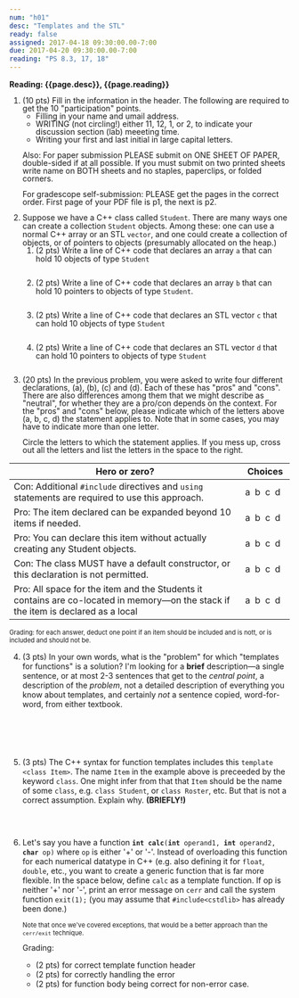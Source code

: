 ```yaml
---
num: "h01"
desc: "Templates and the STL"
ready: false
assigned: 2017-04-18 09:30:00.00-7:00
due: 2017-04-20 09:30:00.00-7:00
reading: "PS 8.3, 17, 18"
---
```

 
 <div style='display:none'>
https://ucsb-cs32-s17.github.io/hwk/h01/
</div>

<b>Reading: {{page.desc}},  {{page.reading}}</b>

<!-- ADJUST NUMBER SO THAT STUFF FITS NICELY ON SECOND PAGE 
        LARGEST NUMBER THAT FITS; TRADEOFF READABILITY AND COMPACTNESS -->

<div id="pageOneContent" style="font-size:100%; line-height:100%">

<ol start="1" style="margin-bottom:0px; padding-bottom:0px;">

<li>(10 pts) Fill in the information in the header. The following are required to get the 10 "participation" points.
    <ul>
    <li>Filling in your name and umail address.<br /></li>
    <li>WRITING (not circling!) either 11, 12, 1, or 2, to indicate your discussion section (lab) meeeting time.<br /></li>
    <li>Writing your first and last initial in large capital letters.<br /></li>
    </ul>
    <p>Also: For paper submission PLEASE submit on ONE SHEET OF PAPER, double-sided if at all possible. If you must submit  on two printed sheets write name on BOTH sheets and no staples, paperclips, or folded corners.</p>
    <p>For gradescope self-submission: PLEASE get the pages in the correct order. First page of your PDF file is p1, the next is p2.</p>
 </li> 
    

<li>Suppose we have a C++ class called <code>Student</code>. There are many ways one can create a collection <code>Student</code> objects.  Among these: one can use a normal C++ array or an STL <code>vector</code>, and one could create a collection of objects, or of pointers to objects (presumably allocated on the heap.) 
<ol style='a'> 
 <li>(2 pts) Write a line of C++ code that declares an array <code>a</code> that can hold 10 objects of type <code>Student</code><br /><br /><br /></li>
 <li>(2 pts) Write a line of C++ code that declares an array <code>b</code> that can hold 10 pointers to objects of type <code>Student</code>.<br /><br /><br /></li>
 <li>(2 pts) Write a line of C++ code that declares an STL vector <code>c</code> that can hold 10 objects of type <code>Student</code> <br /><br /><br /></li>
 <li>(2 pts) Write a line of C++ code that declares an STL vector <code>d</code> that can hold 10 pointers to objects of type <code>Student</code> <br /><br /><br /></li>
</ol>
</li>


<li style="margin-bottom:0px; padding-bottom:0px;font-size=90%"> (20 pts) In the previous problem, you were asked to write four different declarations, (a), (b), (c) and (d).  Each of these has "pros" and "cons".  There are also differences among them that we might describe as "neutral", for whether they are a pro/con depends on the context.   For the "pros" and "cons" below, please indicate which of the letters above (a, b, c, d) the statement applies to.   Note that in some cases, you may have to indicate more than one letter.

Circle the letters to which the statement applies.  If you mess up, cross out all the letters and list the letters in the space to the right.
</li>
</ol>

| Hero or zero? |  Choices |
| -- | -- |
| Con: Additional <code>#include</code> directives and <code>using</code> statements are required to use this approach.| a&nbsp;&nbsp;b&nbsp;&nbsp;c&nbsp;&nbsp;d&nbsp;&nbsp;|
| Pro: The item declared can be expanded beyond 10 items if needed. | a&nbsp;&nbsp;b&nbsp;&nbsp;c&nbsp;&nbsp;d&nbsp;|
| Pro: You can declare this item without actually creating any Student objects.&nbsp;| a&nbsp;&nbsp;b&nbsp;&nbsp;c&nbsp;&nbsp;d&nbsp;|
| Con: The class MUST have a default constructor, or this declaration is not permitted.&nbsp;| a&nbsp;&nbsp;b&nbsp;&nbsp;c&nbsp;&nbsp;d&nbsp;|
| Pro: All space for the item and the Students it contains are co-located in memory&mdash;on the stack if the item is declared as a local | a&nbsp;&nbsp;b&nbsp;&nbsp;c&nbsp;&nbsp;d&nbsp;|

<p style="font-size:80%; margin-bottom:0px; padding-bottom:0px;">Grading: for each answer, deduct one point if an item should be included and is nott, or is included and should not be.</p>

</div> <!-- id="pageOneContent" -->

<div class="pagebreak"></div>

<div id="pageTwoContent" style="font-size:100%;"> 

<ol start="4">

<li>(3 pts) In your own words, what is the "problem" for which "templates for functions" is a solution?   I'm looking for a <b>brief</b> description&mdash;a single sentence, or at most 2-3 sentences that get to the <em>central point</em>, a description of the <em>problem</em>, not a detailed description of everything you know about templates, and certainly <em>not</em> a sentence copied, word-for-word, from either textbook.<div style="margin-bottom: 5em;">&nbsp;</div> </li>

<li>(3 pts) The C++ syntax for function templates includes this <code>template &lt;class Item&gt;</code>.    The name <code>Item</code> in the example above is preceeded by the keyword <code>class</code>.  One might infer from that that <code>Item</code> should be the name of some <code>class</code>, e.g. <code>class Student</code>, or <code>class Roster</code>, etc.   But that is not a correct assumption.  Explain why. <b>(BRIEFLY!)</b> <div style="margin-bottom: 3em;">&nbsp;</div> </li>

<li> <p>Let's say you have a function <code><b>int calc</b>(<b>int</b> operand1, <b>int</b> operand2, <b>char</b> op)</code> where <code>op</code> is either '+' or '-'.    Instead of overloading this function for each numerical datatype in C++ (e.g. also defining it for <code>float</code>, <code>double</code>, etc., you want to create a generic function that is far more flexible.  In the space below, define <code>calc</code> as a template function.  If op is neither '+' nor '-', print an error message on <code>cerr</code> and call the system function <code>exit(1);</code> (you may assume that <code>#include&lt;cstdlib&gt;</code> has already been done.)  </p>

<p style="font-size:80%">Note that once we've covered exceptions, that would be a better approach than the <code>cerr/exit</code> technique.</p>

<div style='font-size:100%'>Grading:
 <ul>
  <li> (2 pts) for correct template function header</li>
  <li> (2 pts) for correctly handling the error</li>
  <li> (2 pts) for function body being correct for non-error case.</li>
</ul>
</div>


</li>

</ol>


</div> <!-- id="pageTwoContent" -->


